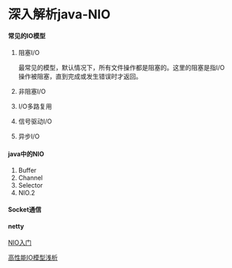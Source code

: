 # 深入解析java-NIO

#### 常见的IO模型

1. 阻塞I/O

   最常见的模型，默认情况下，所有文件操作都是阻塞的。这里的阻塞是指I/O操作被阻塞，直到完成或发生错误时才返回。

2. 非阻塞I/O

3. I/O多路复用

4. 信号驱动I/O

5. 异步I/O

#### java中的NIO

1. Buffer
2. Channel
3. Selector
4. NIO.2

#### Socket通信

#### netty

[NIO入门](https://www.ibm.com/developerworks/cn/education/java/j-nio/j-nio.html)

[高性能IO模型浅析](https://blog.csdn.net/baixiaoshi/article/details/48708347)